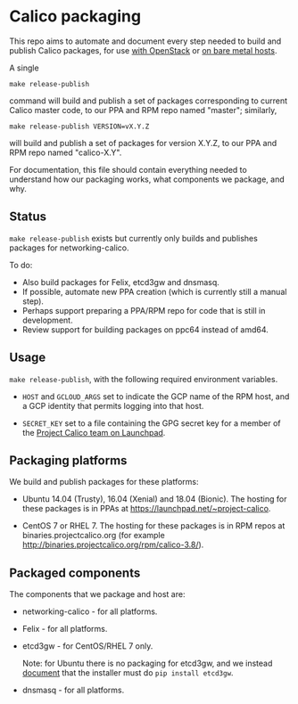 
# Calico packaging

This repo aims to automate and document every step needed to build and
publish Calico packages, for use [with
OpenStack](https://docs.projectcalico.org/master/getting-started/openstack/installation/)
or [on bare metal
hosts](https://docs.projectcalico.org/master/getting-started/bare-metal/installation/).

A single

    make release-publish

command will build and publish a set of packages corresponding to
current Calico master code, to our PPA and RPM repo named "master";
similarly,

    make release-publish VERSION=vX.Y.Z

will build and publish a set of packages for version X.Y.Z, to our PPA
and RPM repo named "calico-X.Y".

For documentation, this file should contain everything needed to
understand how our packaging works, what components we package, and
why.

## Status

`make release-publish` exists but currently only builds and publishes
packages for networking-calico.

To do:

-  Also build packages for Felix, etcd3gw and dnsmasq.
-  If possible, automate new PPA creation (which is currently still a
   manual step).
-  Perhaps support preparing a PPA/RPM repo for code that is still in
   development.
-  Review support for building packages on ppc64 instead of amd64.

## Usage

`make release-publish`, with the following required environment
variables.

-  `HOST` and `GCLOUD_ARGS` set to indicate the GCP name of the RPM
   host, and a GCP identity that permits logging into that host.

-  `SECRET_KEY` set to a file containing the GPG secret key for a
   member of the [Project Calico team on
   Launchpad](https://launchpad.net/~project-calico).

## Packaging platforms

We build and publish packages for these platforms:

-  Ubuntu 14.04 (Trusty), 16.04 (Xenial) and 18.04 (Bionic).  The
   hosting for these packages is in PPAs at
   https://launchpad.net/~project-calico.

-  CentOS 7 or RHEL 7.  The hosting for these packages is in RPM repos
   at binaries.projectcalico.org (for example
   http://binaries.projectcalico.org/rpm/calico-3.8/).

## Packaged components

The components that we package and host are:

-  networking-calico - for all platforms.

-  Felix - for all platforms.

-  etcd3gw - for CentOS/RHEL 7 only.

   Note: for Ubuntu there is no packaging for etcd3gw, and we instead
   [document](https://docs.projectcalico.org/master/getting-started/openstack/installation/ubuntu)
   that the installer must do `pip install etcd3gw`.

-  dnsmasq - for all platforms.
